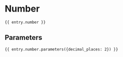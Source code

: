 # Number

```
{{ entry.number }}
```

## Parameters

```
{{ entry.number.parameters({decimal_places: 2}) }}
```